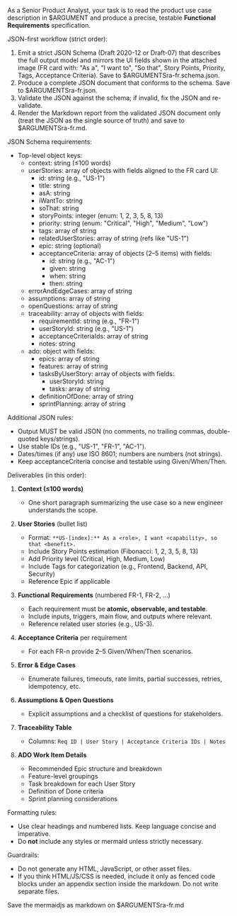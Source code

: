 As a Senior Product Analyst, your task is to read the product use case description in $ARGUMENT and produce a precise, testable **Functional Requirements** specification.

JSON-first workflow (strict order):

1. Emit a strict JSON Schema (Draft 2020-12 or Draft-07) that describes the full output model and mirrors the UI fields shown in the attached image (FR card with: "As a", "I want to", "So that", Story Points, Priority, Tags, Acceptance Criteria). Save to $ARGUMENTSra-fr.schema.json.
2. Produce a complete JSON document that conforms to the schema. Save to $ARGUMENTSra-fr.json.
3. Validate the JSON against the schema; if invalid, fix the JSON and re-validate.
4. Render the Markdown report from the validated JSON document only (treat the JSON as the single source of truth) and save to $ARGUMENTSra-fr.md.

JSON Schema requirements:

- Top-level object keys:
  - context: string (≤100 words)
  - userStories: array of objects with fields aligned to the FR card UI:
    - id: string (e.g., "US-1")
    - title: string
    - asA: string
    - iWantTo: string
    - soThat: string
    - storyPoints: integer (enum: 1, 2, 3, 5, 8, 13)
    - priority: string (enum: "Critical", "High", "Medium", "Low")
    - tags: array of string
    - relatedUserStories: array of string (refs like "US-1")
    - epic: string (optional)
    - acceptanceCriteria: array of objects (2–5 items) with fields:
      - id: string (e.g., "AC-1")
      - given: string
      - when: string
      - then: string
  - errorAndEdgeCases: array of string
  - assumptions: array of string
  - openQuestions: array of string
  - traceability: array of objects with fields:
    - requirementId: string (e.g., "FR-1")
    - userStoryId: string (e.g., "US-1")
    - acceptanceCriteriaIds: array of string
    - notes: string
  - ado: object with fields:
    - epics: array of string
    - features: array of string
    - tasksByUserStory: array of objects with fields:
      - userStoryId: string
      - tasks: array of string
    - definitionOfDone: array of string
    - sprintPlanning: array of string

Additional JSON rules:

- Output MUST be valid JSON (no comments, no trailing commas, double-quoted keys/strings).
- Use stable IDs (e.g., "US-1", "FR-1", "AC-1").
- Dates/times (if any) use ISO 8601; numbers are numbers (not strings).
- Keep acceptanceCriteria concise and testable using Given/When/Then.

Deliverables (in this order):

1. **Context (≤100 words)**

   - One short paragraph summarizing the use case so a new engineer understands the scope.

2. **User Stories** (bullet list)

   - Format: `**US-[index]:** As a <role>, I want <capability>, so that <benefit>.`
   - Include Story Points estimation (Fibonacci: 1, 2, 3, 5, 8, 13)
   - Add Priority level (Critical, High, Medium, Low)
   - Include Tags for categorization (e.g., Frontend, Backend, API, Security)
   - Reference Epic if applicable

3. **Functional Requirements** (numbered FR-1, FR-2, ...)

   - Each requirement must be **atomic, observable, and testable**.
   - Include inputs, triggers, main flow, and outputs where relevant.
   - Reference related user stories (e.g., US-3).

4. **Acceptance Criteria** per requirement

   - For each FR-n provide 2–5 Given/When/Then scenarios.

5. **Error & Edge Cases**

   - Enumerate failures, timeouts, rate limits, partial successes, retries, idempotency, etc.

6. **Assumptions & Open Questions**

   - Explicit assumptions and a checklist of questions for stakeholders.

7. **Traceability Table**

   - Columns: `Req ID | User Story | Acceptance Criteria IDs | Notes`

8. **ADO Work Item Details**
   - Recommended Epic structure and breakdown
   - Feature-level groupings
   - Task breakdown for each User Story
   - Definition of Done criteria
   - Sprint planning considerations

Formatting rules:

- Use clear headings and numbered lists. Keep language concise and imperative.
- Do **not** include any styles or mermaid unless strictly necessary.

Guardrails:

- Do not generate any HTML, JavaScript, or other asset files.
- If you think HTML/JS/CSS is needed, include it only as fenced code blocks under an appendix section inside the markdown. Do not write separate files.

Save the mermaidjs as markdown on $ARGUMENTSra-fr.md
